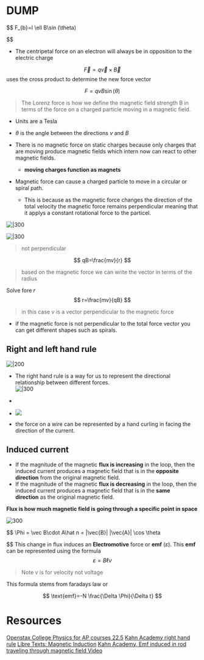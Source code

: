 
# DUMP

$$
F_{b}=I \ell B\sin (\theta)

$$
- The centripetal force on an electron will always be in opposition to the electric charge 

$$
\vec{F}=q \vec{v} \times  \vec{B}
$$
uses the cross product to determine the new force vector

$$
F=qvB\sin(\theta)
$$
> The Lorenz force is how we define the magnetic field strength B in terms of the force on a charged particle moving in a magnetic field.

- Units are a Tesla
- $\theta$ is the angle between the directions $v$ and $B$

- There is no magnetic force on static charges because only charges that are moving produce magnetic fields which intern now can react to other magnetic fields.
	- **moving charges function as magnets**
- Magnetic force can cause a charged particle to move in a circular or  spiral path. 
	- This is because as the magnetic force changes the direction of the total velocity the magnetic force remains perpendicular meaning that it applys a constant rotational force to the particel.

![|300](https://i.imgur.com/U9xwaW0.png)

![|300](https://i.imgur.com/2APSXEY.png)
> not perpendicular


$$
qB=\frac{mv}{r}
$$
> based on the magnetic force we can write the vector in terms of the radius

Solve fore $r$
$$
r=\frac{mv}{qB}
$$
> in this case $v$ is a vector perpendicular to the magnetic force


- if the magnetic force is not perpendicular to the total force vector you can get different shapes such as spirals.

## Right and left hand rule
![|200](https://i.imgur.com/RxqEPrn.png)
- The right hand rule is a way for us to represent the directional relationship between different forces.  
![|300](https://cdn.kastatic.org/ka-perseus-images/73e3a6b05947364a0128ba9285151daf9dfd18d0.svg)

- 
- ![](https://openstax.org/apps/archive/20241024.164013/resources/90afb9f16575fafb8a6ac18aca7d51aebdc9860d)
- the force on a wire can be represented by a hand curling in facing the direction  of the current.


## Induced current 

- If the magnitude of the magnetic **flux is increasing** in the loop, then the induced current produces a magnetic field that is in the **opposite direction** from the original magnetic field.
- If the magnitude of the magnetic **flux is decreasing** in the loop, then the induced current produces a magnetic field that is in the **same direction** as the original magnetic field.

**Flux is how much magnetic field is going through a specific point in space**

![300](https://i.imgur.com/AK8JEUD.png)

$$
\Phi = \vec B\cdot A\hat n = |\vec{B}| |\vec{A}| \cos \theta 

$$
This change in flux induces an **Electromotive** force or **emf** ($\varepsilon$). This **emf** can be represented using the formula 
$$
\varepsilon= B\ell v
$$
> Note $v$ is for velocity not voltage

This formula stems from faradays law or 

$$
\text{emf}=-N \frac{\Delta \Phi}{\Delta t}
$$




# Resources 

[Openstax College Physics for AP courses 22.5](https://openstax.org/books/college-physics-ap-courses-2e/pages/22-5-force-on-a-moving-charge-in-a-magnetic-field-examples-and-applications)
[Kahn Academy right hand rule](https://www.khanacademy.org/test-prep/mcat/physical-processes/magnetism-mcat/a/using-the-right-hand-rule)
[Libre Texts: Magnetic Induction](https://phys.libretexts.org/Courses/University_of_California_Davis/UCD%3A_Physics_7C_-_General_Physics/11%3A_Electromagnetism/11.9%3A_Magnetic_Induction)
[Kahn Academy, Emf induced in rod traveling through magnetic field Video](https://www.khanacademy.org/science/ap-physics-2/ap-magnetic-forces-and-magnetic-fields/ap-magnetic-flux-faradays-law/v/emf-induced-in-rod-traveling-through-magnetic-field)

